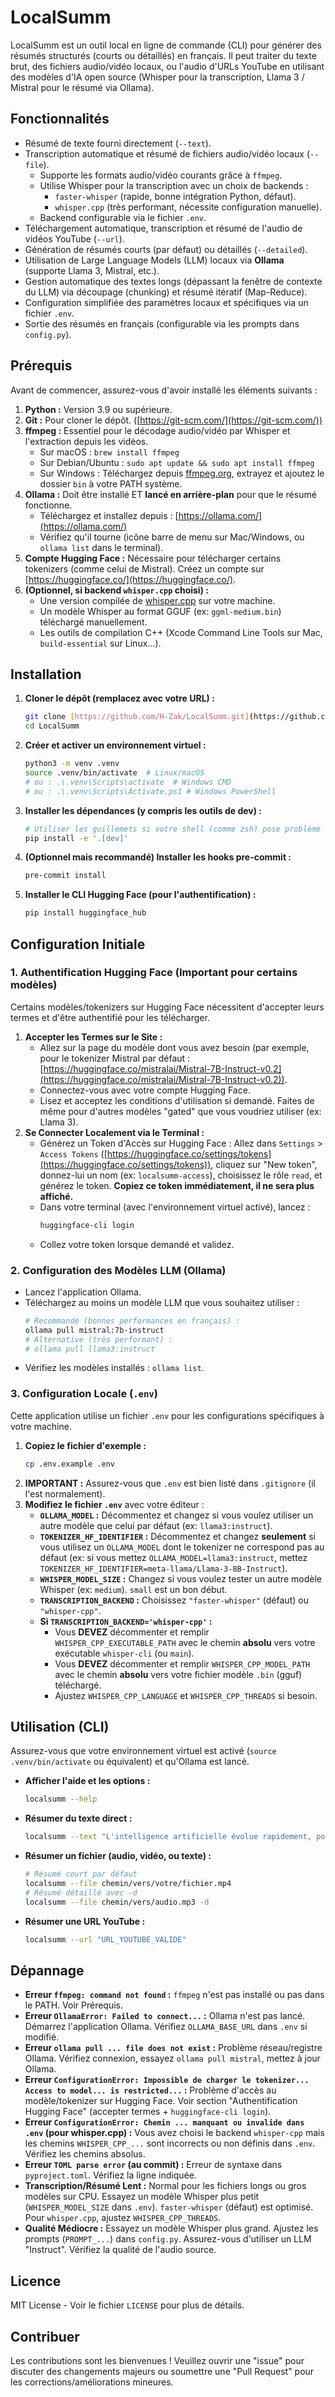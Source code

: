 # LocalSumm

LocalSumm est un outil local en ligne de commande (CLI) pour générer des résumés structurés (courts ou détaillés) en français. Il peut traiter du texte brut, des fichiers audio/vidéo locaux, ou l'audio d'URLs YouTube en utilisant des modèles d'IA open source (Whisper pour la transcription, Llama 3 / Mistral pour le résumé via Ollama).

## Fonctionnalités

* Résumé de texte fourni directement (`--text`).
* Transcription automatique et résumé de fichiers audio/vidéo locaux (`--file`).
    * Supporte les formats audio/vidéo courants grâce à `ffmpeg`.
    * Utilise Whisper pour la transcription avec un choix de backends :
        * `faster-whisper` (rapide, bonne intégration Python, défaut).
        * `whisper.cpp` (très performant, nécessite configuration manuelle).
    * Backend configurable via le fichier `.env`.
* Téléchargement automatique, transcription et résumé de l'audio de vidéos YouTube (`--url`).
* Génération de résumés courts (par défaut) ou détaillés (`--detailed`).
* Utilisation de Large Language Models (LLM) locaux via **Ollama** (supporte Llama 3, Mistral, etc.).
* Gestion automatique des textes longs (dépassant la fenêtre de contexte du LLM) via découpage (chunking) et résumé itératif (Map-Reduce).
* Configuration simplifiée des paramètres locaux et spécifiques via un fichier `.env`.
* Sortie des résumés en français (configurable via les prompts dans `config.py`).

## Prérequis

Avant de commencer, assurez-vous d'avoir installé les éléments suivants :

1.  **Python :** Version 3.9 ou supérieure.
2.  **Git :** Pour cloner le dépôt. ([https://git-scm.com/](https://git-scm.com/))
3.  **ffmpeg :** Essentiel pour le décodage audio/vidéo par Whisper et l'extraction depuis les vidéos.
    * Sur macOS : `brew install ffmpeg`
    * Sur Debian/Ubuntu : `sudo apt update && sudo apt install ffmpeg`
    * Sur Windows : Téléchargez depuis [ffmpeg.org](https://ffmpeg.org/download.html), extrayez et ajoutez le dossier `bin` à votre PATH système.
4.  **Ollama :** Doit être installé ET **lancé en arrière-plan** pour que le résumé fonctionne.
    * Téléchargez et installez depuis : [https://ollama.com/](https://ollama.com/)
    * Vérifiez qu'il tourne (icône barre de menu sur Mac/Windows, ou `ollama list` dans le terminal).
5.  **Compte Hugging Face :** Nécessaire pour télécharger certains tokenizers (comme celui de Mistral). Créez un compte sur [https://huggingface.co/](https://huggingface.co/).
6.  **(Optionnel, si backend `whisper.cpp` choisi) :**
    * Une version compilée de [whisper.cpp](https://github.com/ggerganov/whisper.cpp) sur votre machine.
    * Un modèle Whisper au format GGUF (ex: `ggml-medium.bin`) téléchargé manuellement.
    * Les outils de compilation C++ (Xcode Command Line Tools sur Mac, `build-essential` sur Linux...).

## Installation

1.  **Cloner le dépôt (remplacez avec votre URL) :**
    ```bash
    git clone [https://github.com/H-Zak/LocalSumm.git](https://github.com/H-Zak/LocalSumm.git)
    cd LocalSumm
    ```
2.  **Créer et activer un environnement virtuel :**
    ```bash
    python3 -m venv .venv
    source .venv/bin/activate  # Linux/macOS
    # ou : .\.venv\Scripts\activate  # Windows CMD
    # ou : .\.venv\Scripts\Activate.ps1 # Windows PowerShell
    ```
3.  **Installer les dépendances (y compris les outils de dev) :**
    ```bash
    # Utiliser les guillemets si votre shell (comme zsh) pose problème avec les crochets
    pip install -e '.[dev]'
    ```
4.  **(Optionnel mais recommandé) Installer les hooks pre-commit :**
    ```bash
    pre-commit install
    ```
5.  **Installer le CLI Hugging Face (pour l'authentification) :**
    ```bash
    pip install huggingface_hub
    ```

## Configuration Initiale

### 1. Authentification Hugging Face (Important pour certains modèles)

Certains modèles/tokenizers sur Hugging Face nécessitent d'accepter leurs termes et d'être authentifié pour les télécharger.

1.  **Accepter les Termes sur le Site :**
    * Allez sur la page du modèle dont vous avez besoin (par exemple, pour le tokenizer Mistral par défaut : [https://huggingface.co/mistralai/Mistral-7B-Instruct-v0.2](https://huggingface.co/mistralai/Mistral-7B-Instruct-v0.2)).
    * Connectez-vous avec votre compte Hugging Face.
    * Lisez et acceptez les conditions d'utilisation si demandé. Faites de même pour d'autres modèles "gated" que vous voudriez utiliser (ex: Llama 3).
2.  **Se Connecter Localement via le Terminal :**
    * Générez un Token d'Accès sur Hugging Face : Allez dans `Settings` > `Access Tokens` ([https://huggingface.co/settings/tokens](https://huggingface.co/settings/tokens)), cliquez sur "New token", donnez-lui un nom (ex: `localsumm-access`), choisissez le rôle `read`, et générez le token. **Copiez ce token immédiatement, il ne sera plus affiché.**
    * Dans votre terminal (avec l'environnement virtuel activé), lancez :
        ```bash
        huggingface-cli login
        ```
    * Collez votre token lorsque demandé et validez.

### 2. Configuration des Modèles LLM (Ollama)

* Lancez l'application Ollama.
* Téléchargez au moins un modèle LLM que vous souhaitez utiliser :
    ```bash
    # Recommandé (bonnes performances en français) :
    ollama pull mistral:7b-instruct
    # Alternative (très performant) :
    # ollama pull llama3:instruct
    ```
* Vérifiez les modèles installés : `ollama list`.

### 3. Configuration Locale (`.env`)

Cette application utilise un fichier `.env` pour les configurations spécifiques à votre machine.

1.  **Copiez le fichier d'exemple :**
    ```bash
    cp .env.example .env
    ```
2.  **IMPORTANT :** Assurez-vous que `.env` est bien listé dans `.gitignore` (il l'est normalement).
3.  **Modifiez le fichier `.env`** avec votre éditeur :
    * **`OLLAMA_MODEL` :** Décommentez et changez si vous voulez utiliser un autre modèle que celui par défaut (ex: `llama3:instruct`).
    * **`TOKENIZER_HF_IDENTIFIER` :** Décommentez et changez **seulement** si vous utilisez un `OLLAMA_MODEL` dont le tokenizer ne correspond pas au défaut (ex: si vous mettez `OLLAMA_MODEL=llama3:instruct`, mettez `TOKENIZER_HF_IDENTIFIER=meta-llama/Llama-3-8B-Instruct`).
    * **`WHISPER_MODEL_SIZE` :** Changez si vous voulez tester un autre modèle Whisper (ex: `medium`). `small` est un bon début.
    * **`TRANSCRIPTION_BACKEND` :** Choisissez `"faster-whisper"` (défaut) ou `"whisper-cpp"`.
    * **Si `TRANSCRIPTION_BACKEND='whisper-cpp'` :**
        * Vous **DEVEZ** décommenter et remplir `WHISPER_CPP_EXECUTABLE_PATH` avec le chemin **absolu** vers votre exécutable `whisper-cli` (ou `main`).
        * Vous **DEVEZ** décommenter et remplir `WHISPER_CPP_MODEL_PATH` avec le chemin **absolu** vers votre fichier modèle `.bin` (gguf) téléchargé.
        * Ajustez `WHISPER_CPP_LANGUAGE` et `WHISPER_CPP_THREADS` si besoin.

## Utilisation (CLI)

Assurez-vous que votre environnement virtuel est activé (`source .venv/bin/activate` ou équivalent) et qu'Ollama est lancé.

* **Afficher l'aide et les options :**
    ```bash
    localsumm --help
    ```
* **Résumer du texte direct :**
    ```bash
    localsumm --text "L'intelligence artificielle évolue rapidement, posant des défis éthiques."
    ```
* **Résumer un fichier (audio, vidéo, ou texte) :**
    ```bash
    # Résumé court par défaut
    localsumm --file chemin/vers/votre/fichier.mp4
    # Résumé détaillé avec -d
    localsumm --file chemin/vers/audio.mp3 -d
    ```
* **Résumer une URL YouTube :**
    ```bash
    localsumm --url "URL_YOUTUBE_VALIDE"
    ```

## Dépannage

* **Erreur `ffmpeg: command not found` :** `ffmpeg` n'est pas installé ou pas dans le PATH. Voir Prérequis.
* **Erreur `OllamaError: Failed to connect...` :** Ollama n'est pas lancé. Démarrez l'application Ollama. Vérifiez `OLLAMA_BASE_URL` dans `.env` si modifié.
* **Erreur `ollama pull ... file does not exist` :** Problème réseau/registre Ollama. Vérifiez connexion, essayez `ollama pull mistral`, mettez à jour Ollama.
* **Erreur `ConfigurationError: Impossible de charger le tokenizer... Access to model... is restricted...` :** Problème d'accès au modèle/tokenizer sur Hugging Face. Voir section "Authentification Hugging Face" (accepter termes + `huggingface-cli login`).
* **Erreur `ConfigurationError: Chemin ... manquant ou invalide dans .env` (pour whisper.cpp) :** Vous avez choisi le backend `whisper-cpp` mais les chemins `WHISPER_CPP_...` sont incorrects ou non définis dans `.env`. Vérifiez les chemins absolus.
* **Erreur `TOML parse error` (au commit) :** Erreur de syntaxe dans `pyproject.toml`. Vérifiez la ligne indiquée.
* **Transcription/Résumé Lent :** Normal pour les fichiers longs ou gros modèles sur CPU. Essayez un modèle Whisper plus petit (`WHISPER_MODEL_SIZE` dans `.env`). `faster-whisper` (défaut) est optimisé. Pour `whisper.cpp`, ajustez `WHISPER_CPP_THREADS`.
* **Qualité Médiocre :** Essayez un modèle Whisper plus grand. Ajustez les prompts (`PROMPT_...`) dans `config.py`. Assurez-vous d'utiliser un LLM "Instruct". Vérifiez la qualité de l'audio source.

## Licence

MIT License - Voir le fichier `LICENSE` pour plus de détails.

## Contribuer

Les contributions sont les bienvenues ! Veuillez ouvrir une "issue" pour discuter des changements majeurs ou soumettre une "Pull Request" pour les corrections/améliorations mineures.
